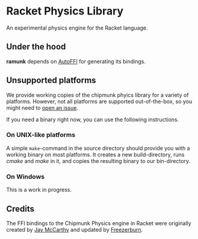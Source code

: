Racket Physics Library
======================

An experimental physics engine for the Racket language.

## Under the hood 

**ramunk** depends on [AutoFFI](http://github.com/samvv/racket-autoffi) for generating its bindings.

## Unsupported platforms

We provide working copies of the chipmunk phyics library for a
variety of platforms. However, not all platforms are supported
out-of-the-box, so you might need to
[open an issue](http://github.com/samvv/ramunk/issues/new).

If you need a binary right now, you can use the following instructions.

### On UNIX-like platforms

A simple `make`-command in the source directory should provide you
with a working binary on most platforms. It creates a new
build-directory, runs _cmake_ and _make_ in it, and copies the
resulting binary to our bin-directory.

### On Windows

This is a work in progress.

## Credits

The FFI bindings to the Chipmunk Physics engine in Racket were originally created by [Jay McCarthy](http://planet.plt-scheme.org/display.ss?owner=jaymccarthy) and updated by [Freezerburn](https://github.com/Freezerburn).

